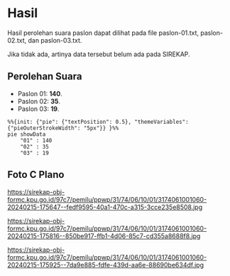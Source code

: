 # Hasil

Hasil perolehan suara paslon dapat dilihat pada file paslon-01.txt, paslon-02.txt, dan paslon-03.txt.

Jika tidak ada, artinya data tersebut belum ada pada SIREKAP.

## Perolehan Suara

 * Paslon 01: **140**.
 * Paslon 02: **35**.
 * Paslon 03: **19**.

```mermaid
%%{init: {"pie": {"textPosition": 0.5}, "themeVariables": {"pieOuterStrokeWidth": "5px"}} }%%
pie showData
    "01" : 140
    "02" : 35
    "03" : 19
```
## Foto C Plano

https://sirekap-obj-formc.kpu.go.id/97c7/pemilu/ppwp/31/74/06/10/01/3174061001060-20240215-175647--fedf9595-40a1-470c-a315-3cce235e8508.jpg

https://sirekap-obj-formc.kpu.go.id/97c7/pemilu/ppwp/31/74/06/10/01/3174061001060-20240215-175816--850be917-ffb1-4d06-85c7-cd355a8688f8.jpg

https://sirekap-obj-formc.kpu.go.id/97c7/pemilu/ppwp/31/74/06/10/01/3174061001060-20240215-175925--7da9e885-fdfe-439d-aa6e-88690be634df.jpg
